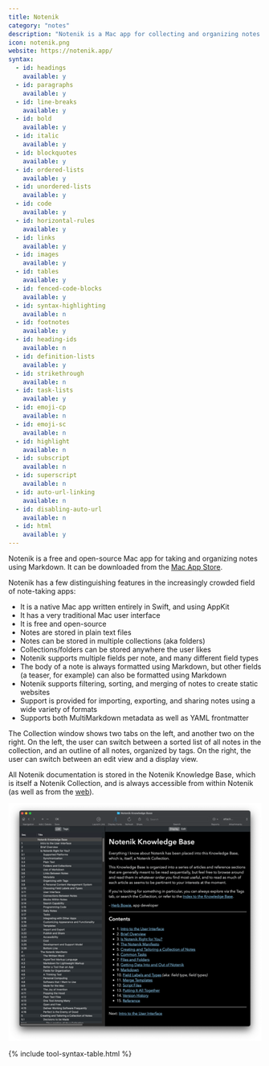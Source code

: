 ```yaml
---
title: Notenik
category: "notes"
description: "Notenik is a Mac app for collecting and organizing notes."
icon: notenik.png
website: https://notenik.app/
syntax:
  - id: headings
    available: y
  - id: paragraphs
    available: y
  - id: line-breaks
    available: y
  - id: bold
    available: y
  - id: italic
    available: y
  - id: blockquotes
    available: y
  - id: ordered-lists
    available: y
  - id: unordered-lists
    available: y
  - id: code
    available: y
  - id: horizontal-rules
    available: y
  - id: links
    available: y
  - id: images
    available: y
  - id: tables
    available: y
  - id: fenced-code-blocks
    available: y
  - id: syntax-highlighting
    available: n
  - id: footnotes
    available: y
  - id: heading-ids
    available: n
  - id: definition-lists
    available: y
  - id: strikethrough
    available: n
  - id: task-lists
    available: y
  - id: emoji-cp
    available: n
  - id: emoji-sc
    available: n
  - id: highlight
    available: n
  - id: subscript
    available: n
  - id: superscript
    available: n
  - id: auto-url-linking
    available: n
  - id: disabling-auto-url
    available: n
  - id: html
    available: y
---
```


Notenik is a free and open-source Mac app for taking and organizing notes using Markdown. It can be downloaded from the [Mac App Store](https://apps.apple.com/us/app/notenik/id1465997984). 

Notenik has a few distinguishing features in the increasingly crowded field of note-taking apps:

+ It is a native Mac app written entirely in Swift, and using AppKit
+ It has a very traditional Mac user interface
+ It is free and open-source
+ Notes are stored in plain text files
+ Notes can be stored in multiple collections (aka folders)
+ Collections/folders can be stored anywhere the user likes
+ Notenik supports multiple fields per note, and many different field types
+ The body of a note is always formatted using Markdown, but other fields (a teaser, for example) can also be formatted using Markdown
+ Notenik supports filtering, sorting, and merging of notes to create static websites
+ Support is provided for importing, exporting, and sharing notes using a wide variety of formats
+ Supports both MultiMarkdown metadata as well as YAML frontmatter 

The Collection window shows two tabs on the left, and another two on the right. On the left, the user can switch between a sorted list of all notes in the collection, and an outline of all notes, organized by tags. On the right, the user can switch between an edit view and a display view. 

All Notenik documentation is stored in the Notenik Knowledge Base, which is itself a Notenik Collection, and is always accessible from within Notenik (as well as from the [web](https://notenik.app/knowledge-base/EPUB/html/notenik-knowledge-base.html)).

![The Notenik Knowledge Base opened in Notenik](../assets/images/tools/notenik.png)

{% include tool-syntax-table.html %}
